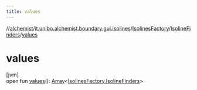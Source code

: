 ```yaml
---
title: values
---
```

//[alchemist](../../../../index.html)/[it.unibo.alchemist.boundary.gui.isolines](../../index.html)/[IsolinesFactory](../index.html)/[IsolineFinders](index.html)/[values](values.html)



# values



[jvm]\
open fun [values](values.html)(): [Array](https://kotlinlang.org/api/latest/jvm/stdlib/kotlin/-array/index.html)<[IsolinesFactory.IsolineFinders](index.html)>




